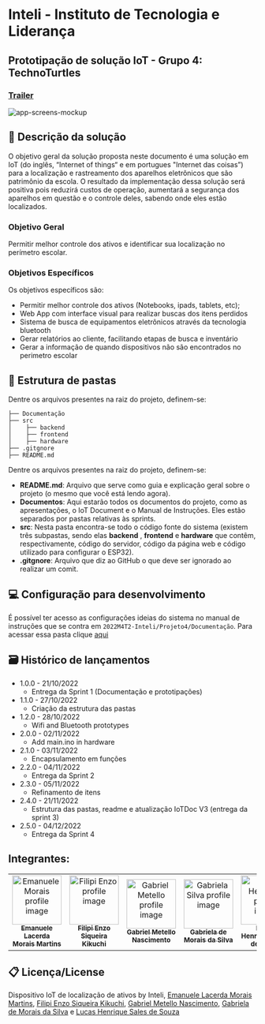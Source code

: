 # Inteli - Instituto de Tecnologia e Liderança 

## Prototipação de solução IoT - Grupo 4: TechnoTurtles

### [Trailer](https://drive.google.com/file/d/1uoG7T-xHuS4JiPv4r4stkQcIlddHCuzJ/view?usp=sharing)

<img src="https://user-images.githubusercontent.com/99221221/207127449-d1a57950-26ce-493a-9247-fe4923fd4164.png" alt="app-screens-mockup"/>

## 📝 Descrição da solução

O objetivo geral da solução proposta neste documento é uma solução em IoT (do inglês, “Internet of things“ e em portugues "Internet das coisas”) para a localização e rastreamento dos aparelhos eletrônicos que são patrimônio da escola. O resultado da implementação dessa solução será positiva pois reduzirá custos de operação, aumentará  a segurança dos aparelhos em questão e o controle deles, sabendo onde eles estão localizados.

### Objetivo Geral
Permitir melhor controle dos ativos e identificar sua localização no perímetro escolar.
  
### Objetivos Específicos 
Os objetivos específicos são:
- Permitir melhor controle dos ativos (Notebooks, ipads, tablets, etc); 
- Web App com interface visual para realizar buscas dos itens perdidos
- Sistema de busca de equipamentos eletrônicos através da tecnologia bluetooth 
- Gerar relatórios ao cliente, facilitando etapas de busca e inventário
- Gerar a informação de quando dispositivos não são encontrados no perimetro escolar


## 📁 Estrutura de pastas

Dentre os arquivos presentes na raiz do projeto, definem-se:

```
├── Documentação
├── src
│    ├── backend
│    ├── frontend
│    ├── hardware
├── .gitgnore
├── README.md
```

Dentre os arquivos presentes na raiz do projeto, definem-se:
<ul>
    <li> <b>README.md</b>: Arquivo que serve como guia e explicação geral sobre o projeto (o mesmo que você está lendo agora). </li>
    <li> <b>Documentos</b>: Aqui estarão todos os documentos do projeto, como as apresentações, o IoT Document e o Manual de Instruções. Eles estão separados por pastas relativas às sprints. </li>
    <li> <b>src</b>: Nesta pasta encontra-se todo o código fonte do sistema (existem três subpastas, sendo elas <b>backend</b> , <b>frontend</b> e <b>hardware</b> que contêm, respectivamente, código do servidor, código da página web e código utilizado para configurar o ESP32).
    <li> <b>.gitgnore</b>: Arquivo que diz ao GitHub o que deve ser ignorado ao realizar um comit.
</ul>

## 💻 Configuração para desenvolvimento

É possível ter acesso as configurações ideias do sistema no manual de instruções que se contra em `2022M4T2-Inteli/Projeto4/Documentação`. Para acessar essa pasta clique [aqui](https://github.com/2022M4T2-Inteli/Projeto4/tree/main/Documenta%C3%A7%C3%A3o)

## 🗃 Histórico de lançamentos

* 1.0.0 - 21/10/2022
    * Entrega da Sprint 1 (Documentação e prototipações)
* 1.1.0 - 27/10/2022
    * Criação da estrutura das pastas
* 1.2.0 - 28/10/2022
    * Wifi and Bluetooth prototypes
* 2.0.0 - 02/11/2022
    * Add main.ino in hardware
* 2.1.0 - 03/11/2022
    * Encapsulamento em funções
* 2.2.0 - 04/11/2022
   * Entrega da Sprint 2
* 2.3.0 - 05/11/2022
   * Refinamento de itens
* 2.4.0 - 21/11/2022
   * Estrutura das pastas, readme e atualização IoTDoc V3 (entrega da sprint 3)
* 2.5.0 - 04/12/2022
   * Entrega da Sprint 4
## Integrantes: 
<table>
  <tr>
    <td align="center">
      <a href="https://www.linkedin.com/in/emanuele-morais/">
        <img src="https://avatars.githubusercontent.com/u/99221221?v=4" width="100px;" alt="Emanuele Morais profile image"/><br>
        <sub>
          <b>Emanuele Lacerda Morais Martins</b>
        </sub>
      </a>
    </td>
    <td align="center">
      <a href="https://www.linkedin.com/in/filipi-enzo-siqueira-kikuchi-1811a9213/">
        <img src="https://avatars.githubusercontent.com/u/47116353?v=4" width="100px;" alt="Filipi Enzo profile image"/><br>
        <sub>
          <b>Filipi Enzo Siqueira Kikuchi</b>
        </sub>
      </a>
    </td>
    <td align="center">
      <a href="https://www.linkedin.com/in/gabriel-nascimento-b80933217/">
        <img src="https://avatars.githubusercontent.com/u/99196159?v=4" width="100px;" alt="Gabriel Metello profile image"/><br>
        <sub>
          <b>Gabriel Metello Nascimento</b>
        </sub>
      </a>
    </td>
    <td align="center">
      <a href="https://www.linkedin.com/in/gabriela-de-morais-da-silva-467b29238/">
        <img src="https://avatars.githubusercontent.com/u/99213088?v=4" width="100px;" alt="Gabriela Silva profile image"/><br>
        <sub>
          <b>Gabriela de Morais da Silva</b>
        </sub>
      </a>
    </td>
    <td align="center">
      <a href="https://www.linkedin.com/in/lucas-henrique-sales-de-souza/">
        <img src="https://avatars.githubusercontent.com/u/99260684?v=4" width="100px;" alt="Lucas Henrique profile image"/><br>
        <sub>
          <b>Lucas Henrique Sales de Souza</b>
        </sub>
      </a>
    </td>
  </tr>
</table> 

## 📋 Licença/License
Dispositivo IoT de localização de ativos by Inteli, <a href="https://www.linkedin.com/in/emanuele-morais/">Emanuele Lacerda Morais Martins</a>, <a href="https://www.linkedin.com/in/filipi-enzo-siqueira-kikuchi-1811a9213/">Filipi Enzo Siqueira Kikuchi</a>, <a href="https://www.linkedin.com/in/gabriel-nascimento-b80933217/">Gabriel Metello Nascimento</a>, <a href="https://www.linkedin.com/in/gabriela-de-morais-da-silva-467b29238/">Gabriela de Morais da Silva</a> e <a href="https://www.linkedin.com/in/lucas-henrique-sales-de-souza/">Lucas Henrique Sales de Souza</a> 

